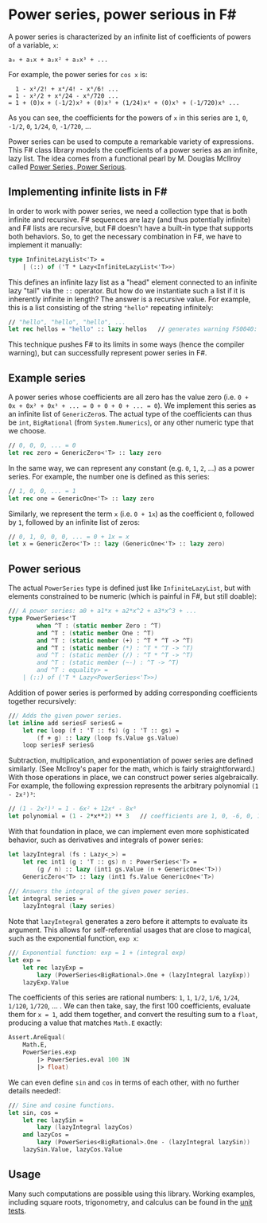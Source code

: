 # Power series, power serious in F#

A power series is characterized by an infinite list of coefficients of powers of a variable, `x`:

```
a₀ + a₁x + a₂x² + a₃x³ + ...
```

For example, the power series for `cos x` is:

```
  1 - x²/2! + x⁴/4! - x⁶/6! ...
= 1 - x²/2 + x⁴/24 - x⁶/720 ...
= 1 + (0)x + (-1/2)x² + (0)x³ + (1/24)x⁴ + (0)x⁵ + (-1/720)x⁶ ...
```

As you can see, the coefficients for the powers of `x` in this series are `1`, `0`, `-1/2`, `0`, `1/24`, `0`, `-1/720`, ...

Power series can be used to compute a remarkable variety of expressions. This F# class library models the coefficients of a power series as an infinite, lazy list. The idea comes from a functional pearl by M. Douglas McIlroy called [Power Series, Power Serious](https://citeseerx.ist.psu.edu/document?repid=rep1&type=pdf&doi=4666d43d39c890cfe88630eb93e39afe3110f930).

## Implementing infinite lists in F#

In order to work with power series, we need a collection type that is both infinite and recursive. F# sequences are lazy (and thus potentially infinite) and F# lists are recursive, but F# doesn't have a built-in type that supports both behaviors. So, to get the necessary combination in F#, we have to implement it manually:

```fsharp
type InfiniteLazyList<'T> =
    | (::) of ('T * Lazy<InfiniteLazyList<'T>>)
```

This defines an infinite lazy list as a "head" element connected to an infinite lazy "tail" via the `::` operator. But how do we instantiate such a list if it is inherently infinite in length? The answer is a recursive value. For example, this is a list consisting of the string `"hello"` repeating infinitely: 

```fsharp
// "hello", "hello", "hello", ...
let rec hellos = "hello" :: lazy hellos   // generates warning FS0040: "This and other recursive references to the object(s) being defined will be checked for initialization-soundness at runtime through the use of a delayed reference."
```

This technique pushes F# to its limits in some ways (hence the compiler warning), but can successfully represent power series in F#.

## Example series

A power series whose coefficients are all zero has the value zero (i.e. `0 + 0x + 0x² + 0x³ + ... = 0 + 0 + 0 + ... = 0`). We implement this series as an infinite list of `GenericZero`s. The actual type of the coefficients can thus be `int`, `BigRational` (from `System.Numerics`), or any other numeric type that we choose.

```fsharp
// 0, 0, 0, ... = 0
let rec zero = GenericZero<'T> :: lazy zero
```

In the same way, we can represent any constant (e.g. `0`, `1`, `2`, ...) as a power series. For example, the number one is defined as this series:

```fsharp
// 1, 0, 0, ... = 1
let rec one = GenericOne<'T> :: lazy zero
```

Similarly, we represent the term `x` (i.e. `0 + 1x`) as the coefficient `0`, followed by `1`, followed by an infinite list of zeros:

```fsharp
// 0, 1, 0, 0, 0, ... = 0 + 1x = x
let x = GenericZero<'T> :: lazy (GenericOne<'T> :: lazy zero)
```

## Power serious

The actual `PowerSeries` type is defined just like `InfiniteLazyList`, but with elements constrained to be numeric (which is painful in F#, but still doable):

```fsharp
/// A power series: a0 + a1*x + a2*x^2 + a3*x^3 + ...
type PowerSeries<'T
        when ^T : (static member Zero : ^T)
        and ^T : (static member One : ^T)
        and ^T : (static member (+) : ^T * ^T -> ^T)
        and ^T : (static member (*) : ^T * ^T -> ^T)
        and ^T : (static member (/) : ^T * ^T -> ^T)
        and ^T : (static member (~-) : ^T -> ^T)
        and ^T : equality> =
    | (::) of ('T * Lazy<PowerSeries<'T>>)
```

Addition of power series is performed by adding corresponding coefficients together recursively:

```fsharp
/// Adds the given power series.
let inline add seriesF seriesG =
    let rec loop (f : 'T :: fs) (g : 'T :: gs) =
        (f + g) :: lazy (loop fs.Value gs.Value)
    loop seriesF seriesG
```

Subtraction, multiplication, and exponentiation of power series are defined similarly. (See McIlroy's paper for the math, which is fairly straightforward.) With those operations in place, we can construct power series algebraically. For example, the following expression represents the arbitrary polynomial `(1 - 2x²)³`:

```fsharp
// (1 - 2x²)³ = 1 - 6x² + 12x⁴ - 8x⁶
let polynomial = (1 - 2*x**2) ** 3   // coefficients are 1, 0, -6, 0, 12, 0, -8, 0, 0, 0, ...
```

With that foundation in place, we can implement even more sophisticated behavior, such as derivatives and integrals of power series:

```fsharp
let lazyIntegral (fs : Lazy<_>) =
    let rec int1 (g : 'T :: gs) n : PowerSeries<'T> =
        (g / n) :: lazy (int1 gs.Value (n + GenericOne<'T>))
    GenericZero<'T> :: lazy (int1 fs.Value GenericOne<'T>)
    
/// Answers the integral of the given power series.
let integral series =
    lazyIntegral (lazy series)
```

Note that `lazyIntegral` generates a zero before it attempts to evaluate its argument. This allows for self-referential usages that are close to magical, such as the exponential function, `exp x`:

```fsharp
/// Exponential function: exp = 1 + (integral exp)
let exp =
    let rec lazyExp =
        lazy (PowerSeries<BigRational>.One + (lazyIntegral lazyExp))
    lazyExp.Value
```

The coefficients of this series are rational numbers: `1`, `1`, `1/2`, `1/6`, `1/24`, `1/120`, `1/720`, ... . We can then take, say, the first 100 coefficients, evaluate them for `x = 1`, add them together, and convert the resulting sum to a `float`, producing a value that matches `Math.E` exactly:

```fsharp
Assert.AreEqual(
    Math.E,
    PowerSeries.exp
        |> PowerSeries.eval 100 1N
        |> float)
```

We can even define `sin` and `cos` in terms of each other, with no further details needed!:

```fsharp
/// Sine and cosine functions.
let sin, cos =
    let rec lazySin =
        lazy (lazyIntegral lazyCos)
    and lazyCos =
        lazy (PowerSeries<BigRational>.One - (lazyIntegral lazySin))
    lazySin.Value, lazyCos.Value
```

## Usage

Many such computations are possible using this library. Working examples, including square roots, trigonometry, and calculus can be found in the [unit tests](https://github.com/brianberns/PowerSeries/blob/master/UnitTests/UnitTests.fs).
